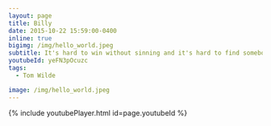 ```yaml
---
layout: page
title: Billy
date: 2015-10-22 15:59:00-0400
inline: true
bigimg: /img/hello_world.jpeg
subtitle: It's hard to win without sinning and it's hard to find somebody to <sup>TT</sup>love…
youtubeId: yeFN3pOcuzc
tags:
  - Tom Wilde

image: /img/hello_world.jpeg
---
```


{% include youtubePlayer.html id=page.youtubeId %}
